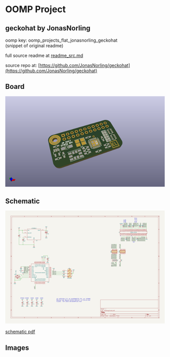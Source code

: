 # OOMP Project  
## geckohat  by JonasNorling  
  
oomp key: oomp_projects_flat_jonasnorling_geckohat  
(snippet of original readme)  
  
  
  full source readme at [readme_src.md](readme_src.md)  
  
source repo at: [https://github.com/JonasNorling/geckohat](https://github.com/JonasNorling/geckohat)  
## Board  
  
[![working_3d.png](working_3d_600.png)](working_3d.png)  
## Schematic  
  
[![working_schematic.png](working_schematic_600.png)](working_schematic.png)  
  
[schematic pdf](working_schematic.pdf)  
## Images  
